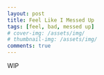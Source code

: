 ```yaml
---
layout: post
title: Feel Like I Messed Up
tags: [feel, bad, messed up]
# cover-img: /assets/img/
# thumbnail-img: /assets/img/
comments: true
---
```

WIP
